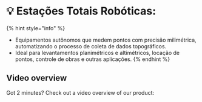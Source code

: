 # 💡 Estações Totais Robóticas:

{% hint style="info" %}
* Equipamentos autônomos que medem pontos com precisão milimétrica, automatizando o processo de coleta de dados topográficos.
* Ideal para levantamentos planimétricos e altimétricos, locação de pontos, controle de obras e outras aplicações.
{% endhint %}

## Video overview

Got 2 minutes? Check out a video overview of our product:
